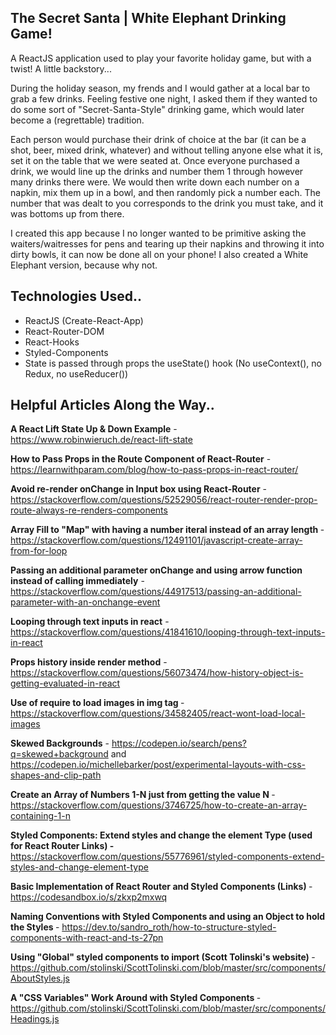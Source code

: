 ## The Secret Santa | White Elephant Drinking Game!
A ReactJS application used to play your favorite holiday game, but with a twist! A little backstory...

During the holiday season, my frends and I would gather at a local bar to grab a few drinks. Feeling festive one night, I asked them if they wanted to do some sort of "Secret-Santa-Style" drinking game, which would later become a (regrettable) tradition. 

Each person would purchase their drink of choice at the bar (it can be a shot, beer, mixed drink, whatever) and without telling anyone else what it is, set it on the table that we were seated at. Once everyone purchased a drink, we would line up the drinks and number them 1 through however many drinks there were. We would then write down each number on a napkin, mix them up in a bowl, and then randomly pick a number each. The number that was dealt to you corresponds to the drink you must take, and it was bottoms up from there.

I created this app because I no longer wanted to be primitive asking the waiters/waitresses for pens and tearing up their napkins and throwing it into dirty bowls, it can now be done all on your phone! I also created a White Elephant version, because why not.

## Technologies Used..
<ul>
  <li>ReactJS (Create-React-App)</li>
  <li>React-Router-DOM</li>
  <li>React-Hooks</li>
  <li>Styled-Components</li>
  <li>State is passed through props the useState() hook (No useContext(), no Redux, no useReducer())
</ul>

## Helpful Articles Along the Way..

<b>A React Lift State Up & Down Example</b> - https://www.robinwieruch.de/react-lift-state

<b>How to Pass Props in the Route Component of React-Router</b> - https://learnwithparam.com/blog/how-to-pass-props-in-react-router/

<b>Avoid re-render onChange in Input box using React-Router</b> - https://stackoverflow.com/questions/52529056/react-router-render-prop-route-always-re-renders-components

<b>Array Fill to "Map" with having a number iteral instead of an array length </b> - https://stackoverflow.com/questions/12491101/javascript-create-array-from-for-loop

<b>Passing an additional parameter onChange and using arrow function instead of calling immediately</b> - https://stackoverflow.com/questions/44917513/passing-an-additional-parameter-with-an-onchange-event

<b>Looping through text inputs in react</b> - https://stackoverflow.com/questions/41841610/looping-through-text-inputs-in-react

<b>Props history inside render method</b> - https://stackoverflow.com/questions/56073474/how-history-object-is-getting-evaluated-in-react

<b> Use of require to load images in img tag </b> - https://stackoverflow.com/questions/34582405/react-wont-load-local-images

<b>Skewed Backgrounds</b> - https://codepen.io/search/pens?q=skewed+background
and https://codepen.io/michellebarker/post/experimental-layouts-with-css-shapes-and-clip-path

<b> Create an Array of Numbers 1-N just from getting the value N </b> - https://stackoverflow.com/questions/3746725/how-to-create-an-array-containing-1-n

<b>Styled Components: Extend styles and change the element Type (used for React Router Links) - </b> https://stackoverflow.com/questions/55776961/styled-components-extend-styles-and-change-element-type

<b> Basic Implementation of React Router and Styled Components (Links) </b> - https://codesandbox.io/s/zkxp2mxwq

<b> Naming Conventions with Styled Components and using an Object to hold the Styles </b> - https://dev.to/sandro_roth/how-to-structure-styled-components-with-react-and-ts-27pn

<b> Using "Global" styled components to import (Scott Tolinski's website) </b> - https://github.com/stolinski/ScottTolinski.com/blob/master/src/components/AboutStyles.js

<b> A "CSS Variables" Work Around with Styled Components </b> - https://github.com/stolinski/ScottTolinski.com/blob/master/src/components/Headings.js
